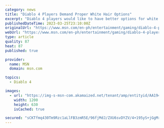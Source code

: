 ```yaml
---
category: news
title: "Diablo 4 Players Demand Proper White Hair Options"
excerpt: "Diablo 4 players would like to have better options for white hair. Fans have the opportunity to experience Diablo 4 during its ongoing open beta weekend. Some participants think the game is lacking ..."
publishedDateTime: 2023-03-25T23:10:00Z
originalUrl: "https://www.msn.com/en-ph/entertainment/gaming/diablo-4-players-demand-proper-white-hair-options/ar-AA194z5J"
webUrl: "https://www.msn.com/en-ph/entertainment/gaming/diablo-4-players-demand-proper-white-hair-options/ar-AA194z5J"
type: article
quality: 87
heat: 87
published: true

provider:
  name: MSN
  domain: msn.com

topics:
  - Diablo 4

images:
  - url: "https://img-s-msn-com.akamaized.net/tenant/amp/entityid/AA194Df4.img?h=630&w=1200&m=6&q=60&o=t&l=f&f=jpg"
    width: 1200
    height: 630
    isCached: true

secured: "sCKTfmq430Tm9Rzc1aLlFB3zmR5E/96fjMdJ/ZXU6svDYZV/4+195yS+jGgMrBitiKIFTdJpLOqVRVsOskNh1fiVG4coMYMUO4++npKgIq/i0CZQQIol+xSAWVQEkGohoCoZRgvFD+um6XomRutKOQKF9kzli2X8dKV4dEmjWJyx2+2lbpnIgMQ4p1yhZ+1siQqag7wt57LDyx3+/h3td5CKyZNNHN7pYxB+SbYF0msuk6o2ykgfZ6guBOWhlNjrQZKpUPCnVSixjkJF+VPZPLQb+0j6X5smfBwUwB21Kej5AhsL5B/YDR90bCUpLWdYIWC6cYLbkDekqWUoSf8xXIMG5cazDf7zSjUaqNgITxc=;68Q6LH43UjwQ9pEVUVh5CQ=="
---
```



